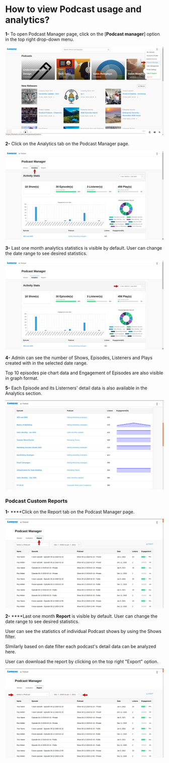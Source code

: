# How to view Podcast usage and analytics?

**1-** To open Podcast Manager page, click on the \[**Podcast manager**\] option in the top right drop-down menu.

![](../.gitbook/assets/pocast7.png)

**2-** Click on the Analytics tab on the Podcast Manager page.

![](../.gitbook/assets/podcast-analytics%20%281%29.png)

**3-** Last one month analytics statistics is visible by default. User can change the date range to see desired statistics.

![](../.gitbook/assets/podcast-analytics.png)

**4-** Admin can see the number of Shows, Episodes, Listeners and Plays created with in the selected date range.

Top 10 episodes pie chart data and Engagement of Episodes are also visible in graph format.

**5-** Each Episode and its Listerners' detail data is also available in the Analytics section.

![](../.gitbook/assets/podcast-engagement.png)

### Podcast Custom Reports

**1-**  ****Click on the Report tab on the Podcast Manager page.

![](../.gitbook/assets/podcast-report%20%281%29.png)

**2-**  ****Last one month **Report** is visible by default. User can change the date range to see desired statistics.

User can see the statistics of individual Podcast shows by using the Shows filter.

SImilarly based on date filter each podcast's detail data can be analyzed here.

User can download the report by clicking on the top right "Export" option.

![](../.gitbook/assets/podcast-report.png)









